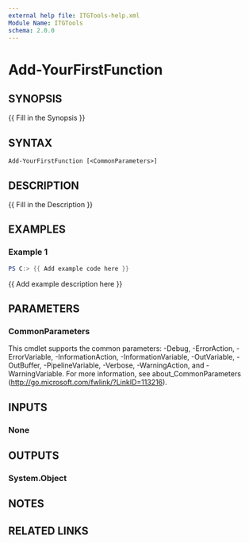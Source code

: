```yaml
---
external help file: ITGTools-help.xml
Module Name: ITGTools
schema: 2.0.0
---
```


# Add-YourFirstFunction

## SYNOPSIS

{{ Fill in the Synopsis }}

## SYNTAX

```
Add-YourFirstFunction [<CommonParameters>]
```

## DESCRIPTION

{{ Fill in the Description }}

## EXAMPLES

### Example 1

```powershell
PS C:> {{ Add example code here }}
```

{{ Add example description here }}

## PARAMETERS

### CommonParameters

This cmdlet supports the common parameters: -Debug, -ErrorAction, -ErrorVariable, -InformationAction, -InformationVariable, -OutVariable, -OutBuffer, -PipelineVariable, -Verbose, -WarningAction, and -WarningVariable. For more information, see about_CommonParameters (http://go.microsoft.com/fwlink/?LinkID=113216).

## INPUTS

### None

## OUTPUTS

### System.Object

## NOTES

## RELATED LINKS

